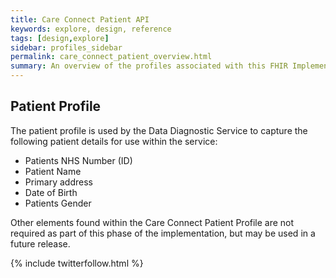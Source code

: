 ```yaml
---
title: Care Connect Patient API
keywords: explore, design, reference
tags: [design,explore]
sidebar: profiles_sidebar
permalink: care_connect_patient_overview.html
summary: An overview of the profiles associated with this FHIR Implementation Pack.
---
```


## Patient Profile ##

The patient profile is used by the Data Diagnostic Service to capture the following patient details for use within the service:

- Patients NHS Number (ID)
- Patient Name
- Primary address
- Date of Birth
- Patients Gender

Other elements found within the Care Connect Patient Profile are not required as part of this phase of the implementation, but may be used in a future release.


{% include twitterfollow.html %}